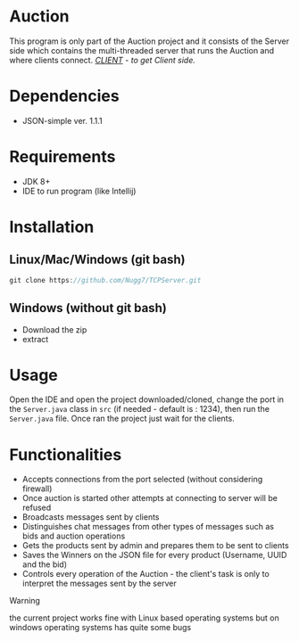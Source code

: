 # Auction
This program is only part of the Auction project and it consists of the Server side which contains the multi-threaded server that runs the Auction and where clients connect.
*[CLIENT](https://github.com/Nugg7/TCPClient.git) - to get Client side.*
# Dependencies
- JSON-simple ver. 1.1.1
# Requirements
- JDK 8+
- IDE to run program (like Intellij)
# Installation
## Linux/Mac/Windows (git bash)
```java
git clone https://github.com/Nugg7/TCPServer.git
```
## Windows (without git bash)
- Download the zip
- extract
# Usage
Open the IDE and open the project downloaded/cloned, change the port in the `Server.java` class in `src` (if needed - default is : 1234), then run the `Server.java` file. Once ran the project just wait for the clients.
# Functionalities
- Accepts connections from the port selected (without considering firewall)
- Once auction is started other attempts at connecting to server will be refused
- Broadcasts messages sent by clients
- Distinguishes chat messages from other types of messages such as bids and auction operations
- Gets the products sent by admin and prepares them to be sent to clients
- Saves the Winners on the JSON file for every product (Username, UUID and the bid)
- Controls every operation of the Auction - the client's task is only to interpret the messages sent by the server

> [!warning]
> the current project works fine with Linux based operating systems but on windows operating systems has quite some bugs

